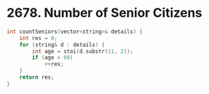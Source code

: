 # 2678. Number of Senior Citizens

```cpp
int countSeniors(vector<string>& details) {
    int res = 0;
    for (string& d : details) {
        int age = stoi(d.substr(11, 2));
        if (age > 60)
            ++res;
    }
    return res;
}
```
